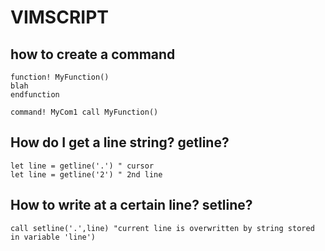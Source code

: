 # VIMSCRIPT
## how to create a command
```
function! MyFunction()
blah
endfunction

command! MyCom1 call MyFunction()
```

## How do I get a line string? getline?
```
let line = getline('.') " cursor
let line = getline('2') " 2nd line

```

## How to write at a certain line? setline?
```
call setline('.',line) "current line is overwritten by string stored in variable 'line')
```
